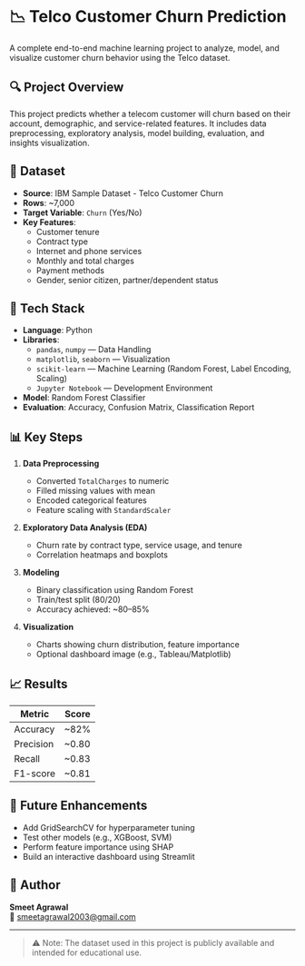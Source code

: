 # 📉 Telco Customer Churn Prediction

A complete end-to-end machine learning project to analyze, model, and visualize customer churn behavior using the Telco dataset.


## 🔍 Project Overview

This project predicts whether a telecom customer will churn based on their account, demographic, and service-related features. It includes data preprocessing, exploratory analysis, model building, evaluation, and insights visualization.

## 📁 Dataset

- **Source**: IBM Sample Dataset - Telco Customer Churn
- **Rows**: ~7,000
- **Target Variable**: `Churn` (Yes/No)
- **Key Features**:
  - Customer tenure
  - Contract type
  - Internet and phone services
  - Monthly and total charges
  - Payment methods
  - Gender, senior citizen, partner/dependent status

## 🔧 Tech Stack

- **Language**: Python  
- **Libraries**:  
  - `pandas`, `numpy` — Data Handling  
  - `matplotlib`, `seaborn` — Visualization  
  - `scikit-learn` — Machine Learning (Random Forest, Label Encoding, Scaling)  
  - `Jupyter Notebook` — Development Environment  
- **Model**: Random Forest Classifier  
- **Evaluation**: Accuracy, Confusion Matrix, Classification Report

## 📊 Key Steps

1. **Data Preprocessing**
   - Converted `TotalCharges` to numeric
   - Filled missing values with mean
   - Encoded categorical features
   - Feature scaling with `StandardScaler`

2. **Exploratory Data Analysis (EDA)**
   - Churn rate by contract type, service usage, and tenure
   - Correlation heatmaps and boxplots

3. **Modeling**
   - Binary classification using Random Forest
   - Train/test split (80/20)
   - Accuracy achieved: ~80–85%

4. **Visualization**
   - Charts showing churn distribution, feature importance
   - Optional dashboard image (e.g., Tableau/Matplotlib)

## 📈 Results

| Metric     | Score |
|------------|-------|
| Accuracy   | ~82%  |
| Precision  | ~0.80 |
| Recall     | ~0.83 |
| F1-score   | ~0.81 |

## 🚀 Future Enhancements

- Add GridSearchCV for hyperparameter tuning
- Test other models (e.g., XGBoost, SVM)
- Perform feature importance using SHAP
- Build an interactive dashboard using Streamlit

## 👤 Author

**Smeet Agrawal**  
📧 [smeetagrawal2003@gmail.com](mailto:smeetagrawal2003@gmail.com)

---

> ⚠️ Note: The dataset used in this project is publicly available and intended for educational use.
